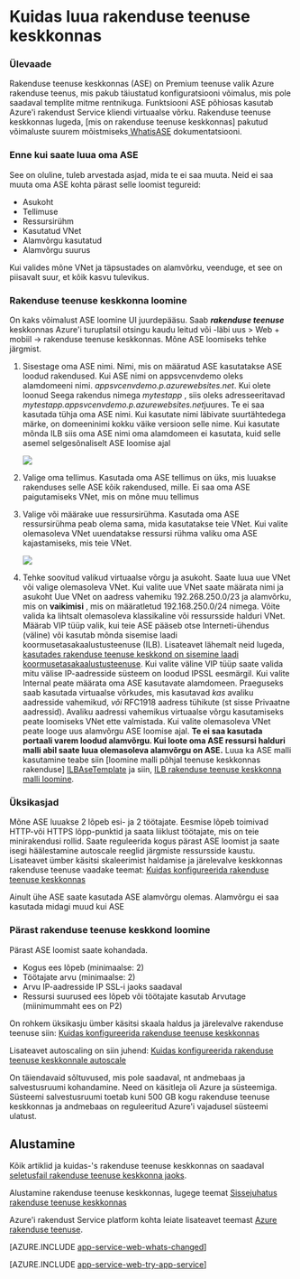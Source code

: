 <properties 
    pageTitle="Kuidas luua rakenduse teenuse keskkonnas" 
    description="Rakenduse teenuse keskkonnas loomine meilivoo kirjeldus" 
    services="app-service" 
    documentationCenter="" 
    authors="ccompy" 
    manager="stefsch" 
    editor=""/>

<tags 
    ms.service="app-service" 
    ms.workload="web" 
    ms.tgt_pltfrm="na" 
    ms.devlang="na" 
    ms.topic="article" 
    ms.date="09/22/2016" 
    ms.author="ccompy"/>

# <a name="how-to-create-an-app-service-environment"></a>Kuidas luua rakenduse teenuse keskkonnas #

### <a name="overview"></a>Ülevaade ###

Rakenduse teenuse keskkonnas (ASE) on Premium teenuse valik Azure rakenduse teenus, mis pakub täiustatud konfiguratsiooni võimalus, mis pole saadaval templite mitme rentnikuga.  Funktsiooni ASE põhiosas kasutab Azure'i rakendust Service kliendi virtuaalse võrku.  Rakenduse teenuse keskkonnas lugeda, [mis on rakenduse teenuse keskkonnas] pakutud võimaluste suurem mõistmiseks[ WhatisASE] dokumentatsiooni.

### <a name="before-you-create-your-ase"></a>Enne kui saate luua oma ASE ###

See on oluline, tuleb arvestada asjad, mida te ei saa muuta.  Neid ei saa muuta oma ASE kohta pärast selle loomist tegureid:

- Asukoht
- Tellimuse
- Ressursirühm
- Kasutatud VNet
- Alamvõrgu kasutatud 
- Alamvõrgu suurus

Kui valides mõne VNet ja täpsustades on alamvõrku, veenduge, et see on piisavalt suur, et kõik kasvu tulevikus.  

### <a name="creating-an-app-service-environment"></a>Rakenduse teenuse keskkonna loomine ###

On kaks võimalust ASE loomine UI juurdepääsu.  Saab ***rakenduse teenuse*** keskkonnas Azure'i turuplatsil otsingu kaudu leitud või -läbi uus > Web + mobiil -> rakenduse teenuse keskkonnas.  Mõne ASE loomiseks tehke järgmist.

1. Sisestage oma ASE nimi.  Nimi, mis on määratud ASE kasutatakse ASE loodud rakendused.  Kui ASE nimi on appsvcenvdemo oleks alamdomeeni nimi. *appsvcenvdemo.p.azurewebsites.net*.  Kui olete loonud Seega rakendus nimega *mytestapp* , siis oleks adresseeritavad *mytestapp.appsvcenvdemo.p.azurewebsites.net*juures.  Te ei saa kasutada tühja oma ASE nimi.  Kui kasutate nimi läbivate suurtähtedega märke, on domeeninimi kokku väike versioon selle nime.  Kui kasutate mõnda ILB siis oma ASE nimi oma alamdomeen ei kasutata, kuid selle asemel selgesõnaliselt ASE loomise ajal

    ![][1]

2. Valige oma tellimus.  Kasutada oma ASE tellimus on üks, mis luuakse rakenduses selle ASE kõik rakendused, mille.  Ei saa oma ASE paigutamiseks VNet, mis on mõne muu tellimus

3. Valige või määrake uue ressursirühma.  Kasutada oma ASE ressursirühma peab olema sama, mida kasutatakse teie VNet.  Kui valite olemasoleva VNet uuendatakse ressursi rühma valiku oma ASE kajastamiseks, mis teie VNet.

    ![][2]

4. Tehke soovitud valikud virtuaalse võrgu ja asukoht.  Saate luua uue VNet või valige olemasoleva VNet.  Kui valite uue VNet saate määrata nimi ja asukoht Uue VNet on aadress vahemiku 192.268.250.0/23 ja alamvõrku, mis on **vaikimisi** , mis on määratletud 192.168.250.0/24 nimega.  Võite valida ka lihtsalt olemasoleva klassikaline või ressursside halduri VNet.  Määrab VIP tüüp valik, kui teie ASE pääseb otse Interneti-ühendus (väline) või kasutab mõnda sisemise laadi koormusetasakaalustusteenuse (ILB).  Lisateavet lähemalt neid lugeda, [kasutades rakenduse teenuse keskkond on sisemine laadi koormusetasakaalustusteenuse][ILBASE].  Kui valite väline VIP tüüp saate valida mitu välise IP-aadresside süsteem on loodud IPSSL eesmärgil.  Kui valite Internal peate määrata oma ASE kasutavate alamdomeen.  Praeguseks saab kasutada virtuaalse võrkudes, mis kasutavad *kas* avaliku aadresside vahemikud, *või* RFC1918 aadress tühikute (st sisse Privaatne aadressid).  Avaliku aadressi vahemikus virtuaalse võrgu kasutamiseks peate loomiseks VNet ette valmistada.  Kui valite olemasoleva VNet peate looge uus alamvõrgu ASE loomise ajal.  **Te ei saa kasutada portaali varem loodud alamvõrgu.  Kui loote oma ASE ressursi halduri malli abil saate luua olemasoleva alamvõrgu on ASE.**  Luua ka ASE malli kasutamine teabe siin [loomine malli põhjal teenuse keskkonnas rakenduse] [ ILBAseTemplate] ja siin, [ILB rakenduse teenuse keskkonna malli loomine][ASEfromTemplate].

### <a name="details"></a>Üksikasjad ###

Mõne ASE luuakse 2 lõpeb esi- ja 2 töötajate.  Eesmise lõpeb toimivad HTTP-või HTTPS lõpp-punktid ja saata liiklust töötajate, mis on teie minirakendusi rollid.   Saate reguleerida kogus pärast ASE loomist ja saate isegi häälestamine autoscale reeglid järgmiste ressursside kaustu.  Lisateavet ümber käsitsi skaleerimist haldamise ja järelevalve keskkonnas rakenduse teenuse vaadake teemat: [Kuidas konfigureerida rakenduse teenuse keskkonnas][ASEConfig] 

Ainult ühe ASE saate kasutada ASE alamvõrgu olemas.  Alamvõrgu ei saa kasutada midagi muud kui ASE

### <a name="after-app-service-environment-creation"></a>Pärast rakenduse teenuse keskkond loomine ###

Pärast ASE loomist saate kohandada.

- Kogus ees lõpeb (minimaalse: 2)
- Töötajate arvu (minimaalse: 2)
- Arvu IP-aadresside IP SSL-i jaoks saadaval
- Ressursi suurused ees lõpeb või töötajate kasutab Arvutage (miinimummaht ees on P2)


On rohkem üksikasju ümber käsitsi skaala haldus ja järelevalve rakenduse teenuse siin: [Kuidas konfigureerida rakenduse teenuse keskkonnas][ASEConfig] 

Lisateavet autoscaling on siin juhend: [Kuidas konfigureerida rakenduse teenuse keskkonnale autoscale][ASEAutoscale]

On täiendavaid sõltuvused, mis pole saadaval, nt andmebaas ja salvestusruumi kohandamine.  Need on käsitleja oli Azure ja süsteemiga.  Süsteemi salvestusruumi toetab kuni 500 GB kogu rakenduse teenuse keskkonnas ja andmebaas on reguleeritud Azure'i vajadusel süsteemi ulatust.


## <a name="getting-started"></a>Alustamine
Kõik artiklid ja kuidas-'s rakenduse teenuse keskkonnas on saadaval [seletusfail rakenduse teenuse keskkonna jaoks](../app-service/app-service-app-service-environments-readme.md).

Alustamine rakenduse teenuse keskkonnas, lugege teemat [Sissejuhatus rakenduse teenuse keskkonnas][WhatisASE]

Azure'i rakendust Service platform kohta leiate lisateavet teemast [Azure rakenduse teenuse][AzureAppService].

[AZURE.INCLUDE [app-service-web-whats-changed](../../includes/app-service-web-whats-changed.md)]

[AZURE.INCLUDE [app-service-web-try-app-service](../../includes/app-service-web-try-app-service.md)]
 

<!--Image references-->
[1]: ./media/app-service-web-how-to-create-an-app-service-environment/asecreate-basecreateblade.png
[2]: ./media/app-service-web-how-to-create-an-app-service-environment/asecreate-vnetcreation.png

<!--Links-->
[WhatisASE]: http://azure.microsoft.com/documentation/articles/app-service-app-service-environment-intro/
[ASEConfig]: http://azure.microsoft.com/documentation/articles/app-service-web-configure-an-app-service-environment/
[AppServicePricing]: http://azure.microsoft.com/pricing/details/app-service/ 
[AzureAppService]: http://azure.microsoft.com/documentation/articles/app-service-value-prop-what-is/ 
[ASEAutoscale]: http://azure.microsoft.com/documentation/articles/app-service-environment-auto-scale/
[ILBASE]: http://azure.microsoft.com/documentation/articles/app-service-environment-with-internal-load-balancer/
[ILBAseTemplate]: http://azure.microsoft.com/documentation/templates/201-web-app-ase-create/
[ASEfromTemplate]: http://azure.microsoft.com/documentation/articles/app-service-app-service-environment-create-ilb-ase-resourcemanager/
